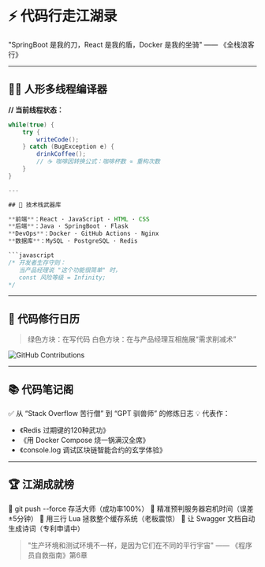 

# ⚡ 代码行走江湖录  
"SpringBoot 是我的刀，React 是我的盾，Docker 是我的坐骑" —— 《全栈浪客行》  

---

## 🤹‍♂️ 人形多线程编译器  
**// 当前线程状态：**  
```java
while(true) {
    try {
        writeCode();
    } catch (BugException e) {
        drinkCoffee();
        // ☕ 咖啡因转换公式：咖啡杯数 ∝ 重构次数
    }
}

---

## 🧩 技术栈武器库

**前端**：React · JavaScript · HTML · CSS
**后端**：Java · SpringBoot · Flask
**DevOps**：Docker · GitHub Actions · Nginx
**数据库**：MySQL · PostgreSQL · Redis

```javascript
/* 开发者生存守则：
   当产品经理说 "这个功能很简单" 时，
   const 风险等级 = Infinity;
*/
```

---

## 📅 代码修行日历

> 绿色方块：在写代码
> 白色方块：在与产品经理互相施展“需求削减术”

![GitHub Contributions](https://github-readme-streak-stats.herokuapp.com/?user=MingxuanZhang\&theme=radical)

---

## 📚 代码笔记阁

✅ 从 “Stack Overflow 苦行僧” 到 “GPT 驯兽师” 的修炼日志
💡 代表作：

* 《Redis 过期键的120种武功》
* 《用 Docker Compose 烧一锅满汉全席》
* 《console.log 调试区块链智能合约的玄学体验》

---

## 🏆 江湖成就榜

🥇 git push --force 存活大师（成功率100%）
🥈 精准预判服务器宕机时间（误差±5分钟）
🥉 用三行 Lua 拯救整个缓存系统（老板震惊）
🏅 让 Swagger 文档自动生成诗词（专利申请中）

> "生产环境和测试环境不一样，是因为它们在不同的平行宇宙" —— 《程序员自救指南》第6章
